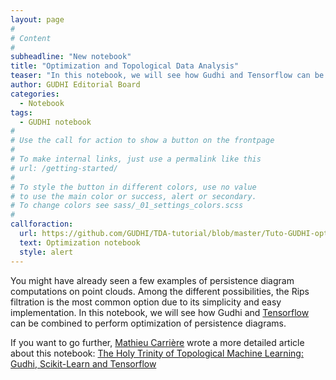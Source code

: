```yaml
---
layout: page
#
# Content
#
subheadline: "New notebook"
title: "Optimization and Topological Data Analysis"
teaser: "In this notebook, we will see how Gudhi and Tensorflow can be combined to perform optimization of persistence diagrams."
author: GUDHI Editorial Board
categories:
  - Notebook
tags:
  - GUDHI notebook
#
# Use the call for action to show a button on the frontpage
#
# To make internal links, just use a permalink like this
# url: /getting-started/
#
# To style the button in different colors, use no value
# to use the main color or success, alert or secondary.
# To change colors see sass/_01_settings_colors.scss
#
callforaction:
  url: https://github.com/GUDHI/TDA-tutorial/blob/master/Tuto-GUDHI-optimization.ipynb
  text: Optimization notebook
  style: alert
---
```


You might have already seen a few examples of persistence diagram computations on point clouds.
Among the different possibilities, the Rips filtration is the most common option due to its simplicity and easy implementation.
In this notebook, we will see how Gudhi and
[Tensorflow](https://www.tensorflow.org) can be combined to perform optimization of persistence diagrams.

If you want to go further, [Mathieu Carrière](https://mathieucarriere.github.io/website/) wrote a more
detailed article about this notebook:
[The Holy Trinity of Topological Machine Learning: Gudhi, Scikit-Learn and Tensorflow](https://towardsdatascience.com/the-holy-trinity-of-topological-machine-learning-gudhi-scikit-learn-and-tensorflow-pytorch-3cda2aa249b5)
